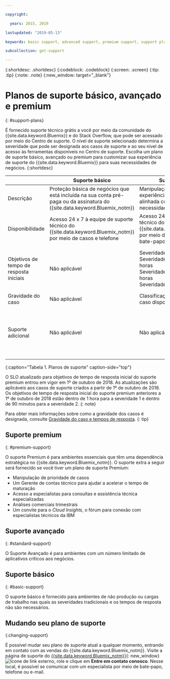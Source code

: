 ```yaml
---

copyright:

  years: 2015, 2019 

lastupdated: "2019-05-13"

keywords: basic support, advanced support, premium support, support plans, free technical support 

subcollection: get-support

---
```



{:shortdesc: .shortdesc}
{:codeblock: .codeblock}
{:screen: .screen}
{:tip: .tip}
{:note: .note}
{:new_window: target="_blank"}

# Planos de suporte básico, avançado e premium
{: #support-plans}

É fornecido suporte técnico grátis a você por meio da comunidade do {{site.data.keyword.Bluemix}} e do Stack Overflow, que pode ser acessado por meio do Centro de suporte. O nível de suporte selecionado determina a severidade que pode ser designada aos casos de suporte e ao seu nível de acesso às ferramentas disponíveis no Centro de suporte. Escolha um plano de suporte básico, avançado ou premium para customizar sua experiência de suporte do {{site.data.keyword.Bluemix}} para suas necessidades de negócios.
{:shortdesc}

|  | Suporte básico | Suporte avançado | Suporte premium |
|-------------|-------------|-------------|-------------|
| Descrição |	Proteção básica de negócios que está incluída na sua conta pré-paga ou da assinatura do {{site.data.keyword.Bluemix_notm}} | Manipulação de caso priorizada e experiência de suporte que é alinhada com as suas necessidades de negócios | O engajamento do cliente alinhado a seus resultados de negócios para acelerar o tempo de maturação |
| Disponibilidade | Acesso 24 x 7 à equipe de suporte técnico do {{site.data.keyword.Bluemix_notm}} por meio de casos e telefone | Acesso 24x7 à equipe de suporte técnico do {{site.data.keyword.Bluemix_notm}} por meio de casos, telefone e bate-papo | Acesso 24x7 à equipe de suporte técnico do {{site.data.keyword.Bluemix_notm}} por meio de casos, telefone e bate-papo |
| Objetivos de tempo de resposta iniciais | Não aplicável | Severidade 1: menos de uma hora <br/> Severidade 2: menos de duas horas <br/> Severidade 3: menos de quatro horas <br/> Severidade 4: menos de oito horas | Severidade 1: menos de 15 minutos <br/> Severidade 2: menos de uma hora <br/> Severidade 3: menos de duas horas <br/> Severidade 4: menos de quatro horas |
| Gravidade do caso | Não aplicável | Classificação de gravidade de caso disponível | Classificação de gravidade de caso disponível |
| Suporte adicional | Não aplicável | Não aplicável | O gerente de contas técnico designou <br/> <br/> Análises comerciais trimestrais <br/><br/> Acesso a especialistas <br/> <br/> Convite para o Cloud Insights |
{:caption="Tabela 1. Planos de suporte" caption-side="top"}

O SLO atualizado para objetivos de tempo de resposta inicial do suporte premium entrou em vigor em 1º de outubro de 2018. As atualizações são aplicáveis aos casos de suporte criados a partir de 1º de outubro de 2018. Os objetivos de tempo de resposta inicial do suporte premium anteriores a 1º de outubro de 2018 estão dentro de 1 hora para a severidade 1 e dentro de 90 minutos para a severidade 2.
{: note}

Para obter mais informações sobre como a gravidade dos casos é designada, consulte [Gravidade do caso e tempos de resposta](/docs/get-support?topic=get-support-support-case-severity#support-case-severity).
{: tip} 

## Suporte premium
{: #premium-support}

O suporte Premium é para ambientes essenciais que têm uma dependência estratégica no {{site.data.keyword.Bluemix_notm}}. O suporte extra a seguir será fornecido se você tiver um plano de suporte Premium:
  * Manipulação de prioridade de casos
  * Um Gerente de contas técnico para ajudar a acelerar o tempo de maturação
  * Acesso a especialistas para consultas e assistência técnica especializadas
  * Análises comerciais trimestrais
  * Um convite para o *Cloud Insights*, o fórum para conexão com especialistas técnicos da IBM

## Suporte avançado
{: #standard-support}

O Suporte Avançado é para ambientes com um número limitado de aplicativos críticos aos negócios.

## Suporte básico
{: #basic-support}

O suporte básico é fornecido para ambientes de não produção ou cargas de trabalho nas quais as severidades tradicionais e os tempos de resposta não são necessários.

## Mudando seu plano de suporte
{:changing-support}

É possível mudar seu plano de suporte atual a qualquer momento, entrando em contato com as vendas do {{site.data.keyword.Bluemix_notm}}. Visite a página de suporte do [{{site.data.keyword.Bluemix_notm}}](https://www.ibm.com/cloud/support){: new_window} ![Ícone de link externo](../icons/launch-glyph.svg "Ícone de link externo"), role e clique em **Entre em contato conosco**. Nesse local, é possível se comunicar com um especialista por meio de bate-papo, telefone ou e-mail.  


